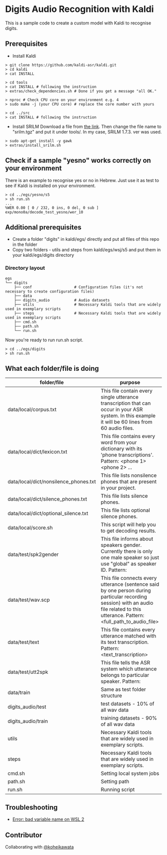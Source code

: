 # Digits Audio Recognition with Kaldi

This is a sample code to create a custom model with Kaldi to recognise digits.

## Prerequisites
- Install Kaldi

```console
> git clone https://github.com/kaldi-asr/kaldi.git
> cd kaldi
> cat INSTALL

> cd tools
> cat INSTALL # following the instruction
> extras/check_dependencies.sh # Done if you get a message "all OK."

> nproc # Check CPU core on your environment e.g. 4
> sudo make -j (your CPU core) # replace the core number with yours

> cd ../src
> cat INSTALL # following the instruction
```

- Install SRILM
Download a file from [the link](http://www.speech.sri.com/projects/srilm/download.html). Then change the file name to "srilm.tgz" and put it under tools/.
In my case, SRILM 1.7.3. ver was used.
```console
> sudo apt-get install -y gawk
> extras/install_srilm.sh
```

## Check if a sample "yesno" works correctly on your environment
There is an example to recognise yes or no in Hebrew. Just use it as test to see if Kaldi is installed on your environment.

```console
> cd ../egs/yesno/s5
> sh run.sh
...
%WER 0.00 [ 0 / 232, 0 ins, 0 del, 0 sub ] exp/mono0a/decode_test_yesno/wer_10
```

## Additional prerequisites
- Create a folder "digits" in kaldi/egs/ directly and put all files of this repo in the folder
- Copy two folders - utils and steps from kaldi/egs/wsj/s5 and put them in your kaldi/egs/digits directory

### Directory layout

    egs
    └── digits
        ├── conf                   # Configuration files (it's not necessary to create configuration files)
        ├── data
        ├── digits_audio           # Audio datasets
        ├── utils                  # Necessary Kaldi tools that are widely used in exemplary scripts
        ├── steps                  # Necessary Kaldi tools that are widely used in exemplary scripts
        ├── cmd.sh
        ├── path.sh
        └── run.sh


Now you're ready to run run.sh script.

```console
> cd ../egs/digits
> sh run.sh
```

## What each folder/file is doing

|folder/file|purpose|
|-|-|
|data/local/corpus.txt|This file contain every single utterance transcription that can occur in your ASR system. In this example it will be 60 lines from 60 audio files.|
|data/local/dict/lexicon.txt|This file contains every word from your dictionary with its 'phone transcriptions'. Pattern: <word> <phone 1> <phone 2> ...|
|data/local/dict/nonsilence_phones.txt|This file lists nonsilence phones that are present in your project.|
|data/local/dict/silence_phones.txt|This file lists silence phones.|
|data/local/dict/optional_silence.txt|This file lists optional silence phones.|
|data/local/score.sh|This script will help you to get decoding results.|
|data/test/spk2gender|This file informs about speakers gender. Currently there is only one male speaker so just use "global" as speaker ID. Pattern: <speakerID> <gender>|
|data/test/wav.scp|This file connects every utterance (sentence said by one person during particular recording session) with an audio file related to this utterance. Pattern: <uterranceID> <full_path_to_audio_file>|
|data/test/text|This file contains every utterance matched with its text transcription. Pattern: <uterranceID> <text_transcription>|
|data/test/utt2spk|This file tells the ASR system which utterance belongs to particular speaker. Pattern: <uterranceID> <speakerID>|
|data/train|Same as test folder structure|
|digits_audio/test|test datasets - 10% of all wav data|
|digits_audio/train|training datasets - 90% of all wav data|
|utils|Necessary Kaldi tools that are widely used in exemplary scripts.|
|steps|Necessary Kaldi tools that are widely used in exemplary scripts.|
|cmd.sh|Setting local system jobs|
|path.sh|Setting path|
|run.sh|Running script|

## Troubleshooting
- [Error: bad variable name on WSL 2](./docs/bad_variable_name.md)

## Contributor
Collaborating with [@koheikawata](https://github.com/koheikawata)